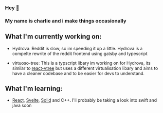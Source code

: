 ### Hey 👋

### My name is charlie and i make things occasionally

## What I'm currently working on:
- Hydrova: Reddit is slow, so im speeding it up a little. Hydrova is a compelte rewrite of the reddit frontend using gatsby and typescript

- virtuoso-tree: This is a typscript libary im working on for Hydrova, its similar to [react-vtree](https://github.com/Lodin/react-vtree) but uses a different virtualisation libary and aims to have a cleaner codebase and to be easier for devs to understand.

## What I'm learning:

- [React](https://github.com/facebook/react), [Svelte](https://github.com/sveltejs/svelte), [Solid](https://github.com/solidui/solid) and C++. I'll probably be taking a look into swift and java soon
